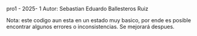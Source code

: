 pro1 - 2025- 1 Autor: Sebastian Eduardo Ballesteros Ruiz

Nota: este codigo aun esta en un estado muy basico, por ende es posible encontrar algunos errores o inconsistencias. Se mejorará despues.
